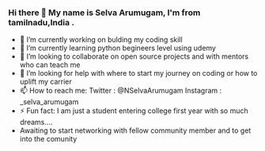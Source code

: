 ### Hi there 👋 My name is Selva Arumugam, I'm from tamilnadu,India .

- 🔭 I’m currently working on bulding my coding skill 
- 🌱 I’m currently learning python begineers level using udemy
- 👯 I’m looking to collaborate on open source projects and with mentors who can teach me
- 🤔 I’m looking for help with where to start my journey on coding or how to uplift my carrier
- 📫 How to reach me: Twitter : @NSelvaArumugam    Instagram : _selva_arumugam
- ⚡ Fun fact: I am just a student entering college first year with so much dreams....
- Awaiting to start networking with fellow community member and to get into the comunity
